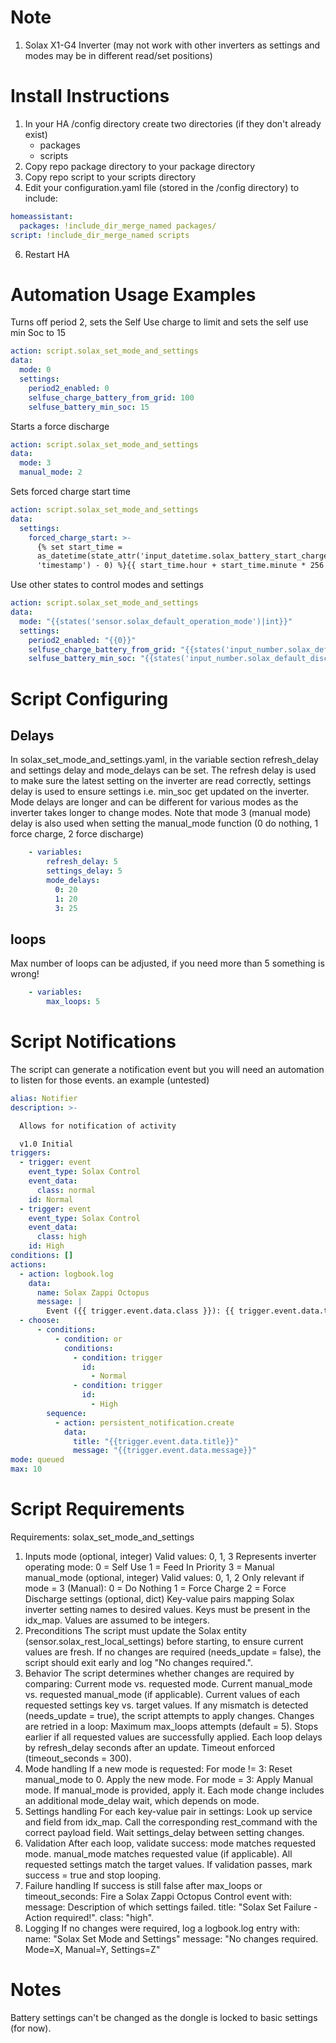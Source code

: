 
# Note
<ol>
<li>Solax X1-G4 Inverter (may not work with other inverters as settings and modes may be in different read/set positions)</li>
</ol>

# Install Instructions
1. In your HA /config directory create two directories (if they don't already exist)
   * packages
   * scripts
2. Copy repo package directory to your package directory
3. Copy repo script to your scripts directory
4. Edit your configuration.yaml file (stored in the /config directory) to include:
```yaml
homeassistant:
  packages: !include_dir_merge_named packages/
script: !include_dir_merge_named scripts
```
6. Restart HA

# Automation Usage Examples

Turns off period 2, sets the Self Use charge to limit and sets the self use min Soc to 15
```yaml
action: script.solax_set_mode_and_settings
data:
  mode: 0
  settings:
    period2_enabled: 0
    selfuse_charge_battery_from_grid: 100
    selfuse_battery_min_soc: 15
```

Starts a force discharge
```yaml
action: script.solax_set_mode_and_settings
data:
  mode: 3
  manual_mode: 2
```
Sets forced charge start time
```yaml
action: script.solax_set_mode_and_settings
data:
  settings:
    forced_charge_start: >-
      {% set start_time =
      as_datetime(state_attr('input_datetime.solax_battery_start_charge_time',
      'timestamp') - 0) %}{{ start_time.hour + start_time.minute * 256 }}
```

Use other states to control modes and settings
```yaml
action: script.solax_set_mode_and_settings
data:
  mode: "{{states('sensor.solax_default_operation_mode')|int}}"
  settings:
    period2_enabled: "{{0}}"
    selfuse_charge_battery_from_grid: "{{states('input_number.solax_default_charge_to_limit_soc')|int}}"
    selfuse_battery_min_soc: "{{states('input_number.solax_default_discharge_limit_soc')|int}}"
```
# Script Configuring 
## Delays
In solax_set_mode_and_settings.yaml, in the variable section refresh_delay and settings delay and mode_delays can be set. The refresh delay is used to make sure the latest setting on the inverter are read correctly, settings delay is used to ensure settings i.e. min_soc get updated on the inverter. Mode delays are longer and can be different for various modes as the inverter takes longer to change modes. Note that mode 3 (manual mode) delay is also used when setting the manual_mode function (0 do nothing, 1 force charge, 2 force discharge)
```yaml
    - variables:
        refresh_delay: 5
        settings_delay: 5
        mode_delays:
          0: 20
          1: 20
          3: 25
```
## loops
Max number of loops can be adjusted, if you need more than 5 something is wrong!
```yaml
    - variables:
        max_loops: 5
```
# Script Notifications
The script can generate a notification event but you will need an automation to listen for those events. an example (untested)
```yaml
alias: Notifier
description: >-

  Allows for notification of activity

  v1.0 Initial
triggers:
  - trigger: event
    event_type: Solax Control
    event_data:
      class: normal
    id: Normal
  - trigger: event
    event_type: Solax Control
    event_data:
      class: high
    id: High
conditions: []
actions:
  - action: logbook.log
    data:
      name: Solax Zappi Octopus
      message: |
        Event ({{ trigger.event.data.class }}): {{ trigger.event.data.title }}
  - choose:
      - conditions:
          - condition: or
            conditions:
              - condition: trigger
                id:
                  - Normal
              - condition: trigger
                id:
                  - High
        sequence:
          - action: persistent_notification.create
            data:
              title: "{{trigger.event.data.title}}"
              message: "{{trigger.event.data.message}}"
mode: queued
max: 10

```
# Script Requirements
Requirements: solax_set_mode_and_settings
1. Inputs
mode (optional, integer)
Valid values: 0, 1, 3
Represents inverter operating mode:
0 = Self Use
1 = Feed In Priority
3 = Manual
manual_mode (optional, integer)
Valid values: 0, 1, 2
Only relevant if mode = 3 (Manual):
0 = Do Nothing
1 = Force Charge
2 = Force Discharge
settings (optional, dict)
Key-value pairs mapping Solax inverter setting names to desired values.
Keys must be present in the idx_map.
Values are assumed to be integers.
2. Preconditions
The script must update the Solax entity (sensor.solax_rest_local_settings) before starting, to ensure current values are fresh.
If no changes are required (needs_update = false), the script should exit early and log "No changes required.".
3. Behavior
The script determines whether changes are required by comparing:
Current mode vs. requested mode.
Current manual_mode vs. requested manual_mode (if applicable).
Current values of each requested settings key vs. target values.
If any mismatch is detected (needs_update = true), the script attempts to apply changes.
Changes are retried in a loop:
Maximum max_loops attempts (default = 5).
Stops earlier if all requested values are successfully applied.
Each loop delays by refresh_delay seconds after an update.
Timeout enforced (timeout_seconds = 300).
4. Mode handling
If a new mode is requested:
For mode != 3:
Reset manual_mode to 0.
Apply the new mode.
For mode = 3:
Apply Manual mode.
If manual_mode is provided, apply it.
Each mode change includes an additional mode_delay wait, which depends on mode.
5. Settings handling
For each key-value pair in settings:
Look up service and field from idx_map.
Call the corresponding rest_command with the correct payload field.
Wait settings_delay between setting changes.
6. Validation
After each loop, validate success:
mode matches requested mode.
manual_mode matches requested value (if applicable).
All requested settings match the target values.
If validation passes, mark success = true and stop looping.
7. Failure handling
If success is still false after max_loops or timeout_seconds:
Fire a Solax Zappi Octopus Control event with:
message: Description of which settings failed.
title: "Solax Set Failure - Action required!".
class: "high".
8. Logging
If no changes were required, log a logbook.log entry with:
name: "Solax Set Mode and Settings"
message: "No changes required. Mode=X, Manual=Y, Settings=Z"

# Notes
Battery settings can't be changed as the dongle is locked to basic settings (for now).

